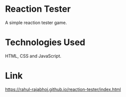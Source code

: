 # Reaction Tester
A simple reaction tester game. 

# Technologies Used
HTML, CSS and JavaScript.

# Link
https://rahul-rajabhoj.github.io/reaction-tester/index.html
